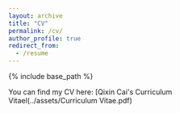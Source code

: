 ```yaml
---
layout: archive
title: "CV"
permalink: /cv/
author_profile: true
redirect_from:
  - /resume
---
```

{% include base_path %}


You can find my CV here: [Qixin Cai's Curriculum Vitael(../assets/Curriculum Vitae.pdf)


